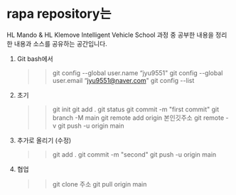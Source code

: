 # rapa repository는
HL Mando & HL Klemove Intelligent Vehicle School
과정 중 공부한 내용을 정리한 내용과 소스를 공유하는 공간입니다.

1. Git bash에서
   >> git config --global user.name “jyu9551"
   >> git config --global user.email “jyu9551@naver.com"
   >> git config --list
   
2. 초기
   >> git init
   >> git add .
   >> git status
   >> git commit -m "first commit"
   >> git branch -M main
   >> git remote add origin 본인깃주소
   >> git remote -v
   >> git push -u origin main
   
3. 추가로 올리기 (수정)
   >> git add .
   >> git commit -m "second"
   >> git push -u origin main

4. 협업
   >> git clone 주소
   >> git pull origin main
